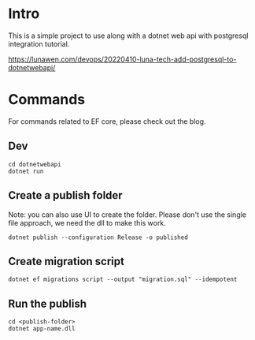 ﻿# Intro

This is a simple project to use along with a dotnet web api with postgresql integration tutorial.

https://lunawen.com/devops/20220410-luna-tech-add-postgresql-to-dotnetwebapi/

# Commands

For commands related to EF core, please check out the blog.

## Dev

```shell
cd dotnetwebapi
dotnet run
```

## Create a publish folder

Note: you can also use UI to create the folder.
Please don't use the single file approach, we need the dll to make this work.

```shell
dotnet publish --configuration Release -o published
```

## Create migration script

```shell
dotnet ef migrations script --output "migration.sql" --idempotent
```

## Run the publish

```shell
cd <publish-folder>
dotnet app-name.dll
```
